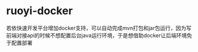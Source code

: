 # ruoyi-docker
若依快速开发平台增加docker支持，可以自动完成mvn打包和jar包运行，因为写前端对接api的时候不想配置后台java运行环境，于是想借助docker让后端环境免于配置部署
